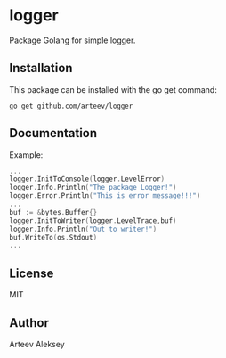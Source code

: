 # logger
Package Golang for simple logger. 

Installation
------------

This package can be installed with the go get command:

    go get github.com/arteev/logger
    
    
Documentation
-------------

Example:
```go
...
logger.InitToConsole(logger.LevelError)
logger.Info.Println("The package Logger!")
logger.Error.Println("This is error message!!!")
...
buf := &bytes.Buffer{}
logger.InitToWriter(logger.LevelTrace,buf)
logger.Info.Println("Out to writer!")
buf.WriteTo(os.Stdout)
...	
```
    
License
-------

  MIT

Author
------

Arteev Aleksey